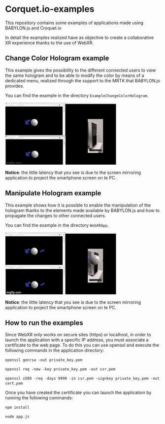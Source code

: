 # Corquet.io-examples

This repository contains some examples of applications made using BABYLON.js and Croquet.io

In detail the examples realized have as objective to create a collaborative XR experience thanks to the use of WebXR.

## Change Color Hologram example

This example gives the possibility to the different connected users to view the same hologram and to be able to modify the color by means of a dedicated menu, realized through the support to the MRTK that BABYLON.js provides.

You can find the example in the directory `ExampleChangeColorHologram`.

![Alt Text](img/change_color.gif)

**Notice**: the little latency that you see is due to the screen mirroring application to project the smartphone screen on te PC. 

## Manipulate Hologram example

This example shows how it is possible to enable the manipulation of the hologram thanks to the elements made available by BABYLON.js and how to propagate the changes to other connected users.

You can find the example in the directory `WebXRApp`.

![Alt Text](img/web_xr_app.gif)

**Notice**: the little latency that you see is due to the screen mirroring application to project the smartphone screen on te PC. 

## How to run the examples

Since WebXR only works on secure sites (https) or localhost, in order to launch the application with a specific IP address, you must associate a certificate to the web page. To do this you can use openssl and execute the following commands in the application directory:

```shell
openssl genrsa -out private_key.pem
```

```shell
openssl req -new -key private_key.pem -out csr.pem
```

```shell
openssl x509 -req -days 9999 -in csr.pem -signkey private_key.pem -out cert.pem
```

Once you have created the certificate you can launch the application by running the following commands:

```shell
npm install
```

```shell
node app.js
```